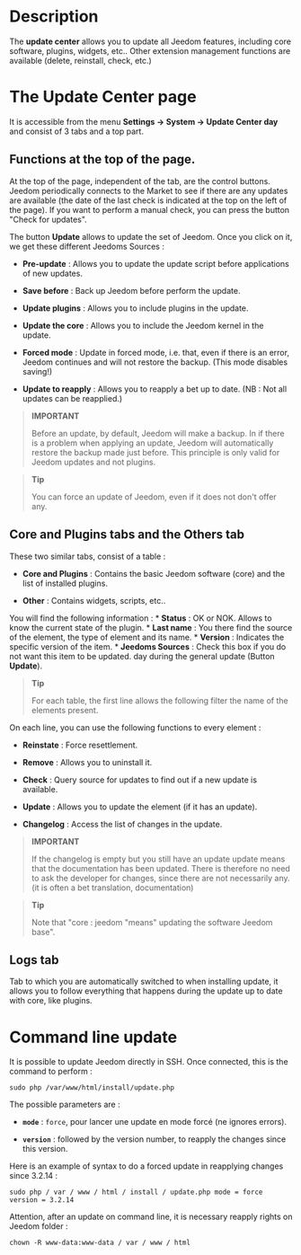 Description 
===========

The **update center** allows you to update all
Jeedom features, including core software,
plugins, widgets, etc.. Other extension management functions
are available (delete, reinstall, check, etc.)

The Update Center page 
================================

It is accessible from the menu **Settings → System → Update Center
day** and consist of 3 tabs and a top part.

Functions at the top of the page. 
---------------------------------

At the top of the page, independent of the tab, are the control buttons. 
Jeedom periodically connects to the Market to see if there are any updates
are available (the date of the last check is indicated at the top
on the left of the page). If you want to perform a manual check,
you can press the button "Check for updates".

The button **Update** allows to update the set of
Jeedom. Once you click on it, we get these different
Jeedoms Sources :
-   **Pre-update** : Allows you to update the update script before
    applications of new updates.

-   **Save before** : Back up Jeedom before
    perform the update.

-   **Update plugins** : Allows you to include plugins in the
    update.

-   **Update the core** : Allows you to include the Jeedom kernel in
    the update.

-   **Forced mode** : Update in forced mode, i.e.
    that, even if there is an error, Jeedom continues and will not restore
    the backup. (This mode disables saving!)

-   **Update to reapply** : Allows you to reapply a bet
    up to date. (NB : Not all updates can be reapplied.)

> **IMPORTANT**
>
> Before an update, by default, Jeedom will make a backup. In
> if there is a problem when applying an update, Jeedom will
> automatically restore the backup made just before. This principle
> is only valid for Jeedom updates and not plugins.

> **Tip**
>
> You can force an update of Jeedom, even if it does not
> don&#39;t offer any.

Core and Plugins tabs and the Others tab
------------------------------------------

These two similar tabs, consist of a table :

-   **Core and Plugins** : Contains the basic Jeedom software (core) and the
    list of installed plugins.

-   **Other** : Contains widgets, scripts, etc..

You will find the following information : \* **Status** : OK or NOK.
Allows to know the current state of the plugin. \* **Last name** : You there
find the source of the element, the type of element and its name. \*
**Version** : Indicates the specific version of the item. \* **Jeedoms Sources** :
Check this box if you do not want this item to be updated.
day during the general update (Button **Update**).

> **Tip**
>
> For each table, the first line allows the following filter
> the name of the elements present.

On each line, you can use the following functions to
every element :

-   **Reinstate** : Force resettlement.

-   **Remove** : Allows you to uninstall it.

-   **Check** : Query source for updates to find out if
    a new update is available.

-   **Update** : Allows you to update the element (if it has
    an update).

-   **Changelog** : Access the list of changes in the
    update.

> **IMPORTANT**
>
> If the changelog is empty but you still have an update
> update means that the documentation has been updated.
> There is therefore no need to ask the developer for
> changes, since there are not necessarily any. (it is often a bet
> translation, documentation)

> **Tip**
>
> Note that &quot;core : jeedom &quot;means&quot; updating the software
> Jeedom base".

Logs tab
-----------

Tab to which you are automatically switched to when installing
update, it allows you to follow everything that happens during the update
up to date with core, like plugins.


Command line update 
================================

It is possible to update Jeedom directly in SSH.
Once connected, this is the command to perform :

    sudo php /var/www/html/install/update.php

The possible parameters are :

-   **`mode`** : `force`, pour lancer une update en mode forcé (ne
    ignores errors).

-   **`version`** : followed by the version number, to reapply the
    changes since this version.

Here is an example of syntax to do a forced update in
reapplying changes since 3.2.14 :

    sudo php / var / www / html / install / update.php mode = force version = 3.2.14

Attention, after an update on command line, it is necessary
reapply rights on Jeedom folder :

    chown -R www-data:www-data / var / www / html
